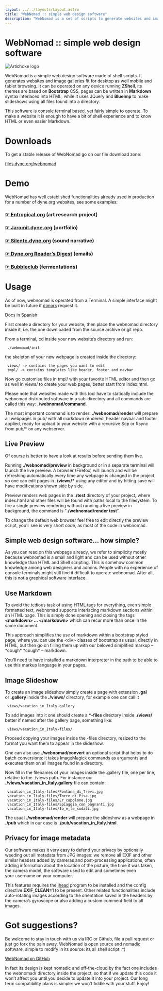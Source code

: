 ```yaml
---
layout: ../../layouts/Layout.astro
title: "WebNomad :: simple web design software"
description: "WebNomad is a set of scripts to generate websites and image galleries. Only HTML and shell script knowledge is needed for this simple web design software."
---
```


# WebNomad :: simple web design software

![Artichoke logo](https://www.dyne.org/wp-content/uploads/2013/09/carciofo-webnomad.jpg "Just like an artichoke: functional and pretty.")

WebNomad is a simple web design software made of shell scripts. It generates websites and image galleries fit for desktop as well mobile and tablet browsing. It can be operated on any device running **ZShell**, its themes are based on **Bootstrap** CSS, pages can be written in **Markdown** syntax interlaced into HTML, while it uses JQuery and **BlueImp** to make slideshows using all files found into a directory.

This software is console terminal based, yet fairly simple to operate. To make a website it is enough to have a bit of shell experience and to know HTML or even easier Markdown.

# Downloads

To get a stable release of WebNomad go on our file download zone:

[files.dyne.org/webnomad](https://files.dyne.org/webnomad)

# Demo

WebNomad has well established functionalities already used in production for a number of dyne.org websites, see some examples:

### [☞ Entropical.org](http://entropical.org) (art research project)

### [☞ Jaromil.dyne.org](http://jaromil.dyne.org) (portfolio)

### [☞ Silente.dyne.org](http://silente.dyne.org) (sound narrative)

### [☞ Dyne.org Reader’s Digest](https://lists.dyne.org/digest) (emails)

### [☞ Bubbleclub](https://bubbleclub.net) (fermentations)

# Usage

As of now, webnomad is operated from a Terminal. A simple interface might be built in future if [donors](https://ko-fi.com/dyneorg) request it.

[Docs in Spanish](https://lab.dyne.org/WebNomad.es)

First create a directory for your website, then place the webnomad directory inside it, i.e. the one downloaded from the source archive or git repo.

From a terminal, cd inside your new website’s directory and run:

     ./webnomad/init

the skeleton of your new webpage is created inside the directory:

     views/ -> contains the pages you want to edit
     tmpl/ -> contains templates like header, footer and navbar

Now go customise files in tmpl/ with your favorite HTML editor and then go as well in views/ to create your web pages, better start from index.html.

Please note that websites made with this tool have to statically include the webnomad distributed software in a sub-directory and all commands are called this way: **./webnomad/command**.

The most important command is to render: **./webnomad/render** will prepare all webpages in pub/ with all markdown rendered, header navbar and footer applied, ready for upload to your website with a recursive Scp or Rsync from pub/\* on any webserver.

## Live Preview

Of course is better to have a look at results before sending them live.

Running **./webnomad/preview** in background or in a separate terminal will launch the live preview. A browser (Firefox) will launch and will be refreshing automatically every time any webpage is changed in the project, so one can edit pages in **./views/\*** using any editor and by hitting save will have modifications shown side by side.

Preview renders web pages in the **./test** directory of your project, where index.html and other files will be found with paths local to the filesystem. To fire a single preview rendering without running a live preview in background, the command is “**./webnomad/render test**“.

To change the default web browser feel free to edit directly the preview script, you’ll see is very short code, as most of the code in webnomad.

## Simple web design software… how simple?

As you can read on this webpage already, we refer to simplicity mostly because webnomad is a small and light and can be used without other knowledge than HTML and Shell scripting. This is somehow common knowledge among web designers and admins. People with no experience of console terminals might still find it difficult to operate webnomad. After all, this is not a graphical software interface.

## Use Markdown

To avoid the tedious task of using HTML tags for everything, even simple formatted text, webnomad supports interlacing markdown sections within an HTML page. This is simply done opening and closing the tags **\<markdown> … \</markdown>** which can recur more than once in the same document.

This approach simplifies the use of markdown within a bootstrap styled page, where you can use the \<div> classes of bootstrap as usual, directly in HTML, but then go on filling them up with our beloved simplified markup – \*cough\* \*cough\* – markdown.

You’ll need to have installed a markdown interpreter in the path to be able to use this markup language in your pages.

## Image Slideshow

To create an image slideshow simply create a page with extension **.gal** or **.gallery** inside the **./views/** directory, for example one can call it

     views/vacation_in_Italy.gallery

To add images into it one should create a **\*-files** directory inside **./views/** better if named after the gallery page, something like:

     views/vacation_in_Italy-files/

Proceed copying your images inside the -files directory, resized to the format you want them to appear in the slideshow.

One can also use **./webnomad/convert** an optional script that helps to do batch conversions: it takes ImageMagick commands as arguments and executes them on all images found in a directory.

Now fill in the filenames of your images inside the .gallery file, one per line, relative to the ./views path. For instance our **./views/vacation\_in\_Italy.gallery** file can contain:

     vacation_in_Italy-files/Fontana_di_Trevi.jpg
     vacation_in_Italy-files/Torre_di_Pisa.jpg
     vacation_in_Italy-files/Er_cupolone.jpg
     vacation_in_Italy-files/Spiaggia_con_bagnanti.jpg
     vacation_in_Italy-files/Io_e_te_sudati.jpg

The usual **./webnomad/render** will prepare the slideshow as a webpage in **./pub** which in our case is **./pub/vacation\_in\_Italy.html**.

## Privacy for image metadata

Our software makes it very easy to defend your privacy by optionally weeding out all metadata from JPG images: we remove all EXIF and other similar headers added by cameras and post-processing applications, often adding information about the location of the picture, the time it was taken, the camera model, the software used to edit and sometimes even your username on your computer.

This features requires the [jhead](http://www.sentex.net/\~mwandel/jhead/) program to be installed and the config directive **EXIF\_CLEAN=1** to be present. Other related functionalities include auto-rotating images according to the orientation saved in the headers by the camera’s gyroscope or also adding a custom comment field to all images.

# Got suggestions?

Be welcome to stay in touch with us via IRC or Github, file a pull request or just go fork the pain away. WebNomad is open source and nomadic software, simple to modify in its source: its all shell script ;^)

[WebNomad on GitHub](https://github.com/dyne/WebNomad)

In fact its design is kept nomadic and off-the-cloud by the fact one includes the webnomad/ directory inside the project, so that if we update this code it won’t affect you until you decide to update it into your project. Our long term compatibility plans is simple: we won’t fiddle with your stuff. Enjoy!

